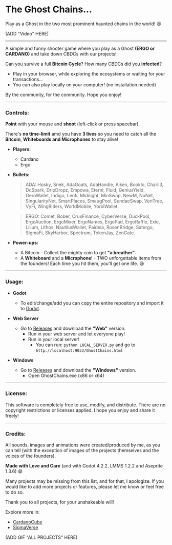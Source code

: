 # The Ghost Chains...

Play as a Ghost in the two most prominent haunted chains in the world! :wink:

(ADD "Video" HERE)

----------
A simple and funny shooter game where you play as a Ghost **(ERGO or CARDANO)** and take down CBDCs with our projects!

Can you survive a full **Bitcoin Cycle**? How many CBDCs did you **infected**?

- Play in your browser, while exploring the ecosystems or waiting for your transactions... 
- You can also play locally on your computer! (no installation needed)

By the community, for the community.
Hope you enjoy!

----------
### Controls:
	
**Point** with your mouse and **shoot** (left-click or press spacebar).

There's **no time-limit** amd you have **3 lives** so you need to catch all the **Bitcoin**, **Whiteboards and Microphones** to stay alive! 

- **Players:**

	- Cardano
	- Ergo


- **Bullets:**

	> ADA:  Hosky, Snek, AdaGoats, AdaHandle, Aiken, BookIo, Charli3, DcSpark, DripDropz, Empowa, Eternl, Fluid, GeniusYield, GeroWallet, Indigo, Lenfi, Midnight, MinSwap, NewM, NuNet, SingularityNet, SmartPlaces, SmaugPool, SundaeSwap, VeriTree, VyFi, WingRiders, WorldMobile, YoroiWallet.

	> ERGO:  Comet, Bober, CruxFinance, CyberVerse, DuckPool, ErgoAuction, ErgoMixer, ErgoNames, ErgoPad, ErgoRaffle, Exle, Lilium, Lithos, NautilusWallet, Paideia, RosenBridge, Satergo, SigmaFi, SkyHarbor, Spectrum, TokenJay, ZenGate.


- **Power-ups:** 

	- A Bitcoin - Collect the mighty coin to get **"a breather".**
	- A **Whiteboard** and a **Microphone**! - TWO unforgettable items from the founders! Each time you hit them, you'll get one life. :laughing:

----------
### Usage:

- **Godot** 
	- To edit/change/add you can copy the entire repository and import it to [Godot](https://godotengine.org).

- **Web Server**
	- Go to [Releases](https://github.com/DavidoAprendiz/ghost_chains/releases) and download the **"Web"** version.
		- Run in your web server and let everyone play!
		- Run in your local server!
			- You can run: `python LOCAL_SERVER.py` and go to `http://localhost:9033/GhostChains.html`

- **Windows**
 	- Go to [Releases](https://github.com/DavidoAprendiz/ghost_chains/releases) and download the **"Windows"** version.
 		- Open GhostChains.exe (x86 or x64)

----------
### License:
This software is completely free to use, modify, and distribute. There are no copyright restrictions or licenses applied. I hope you enjoy and share it freely! 

----------
### Credits:
All sounds, images and animations were created/produced by me, as you can tell (with the exception of images of the projects themselves and the voices of the founders).

**Made with Love and Care** (and with Godot 4.2.2, LMMS 1.2.2 and Aseprite 1.3.6) :smile:

Many projects may be missing from this list, and for that, I apologize. 
If you would like to add more projects or features, please let me know or feel free to do so.

Thank you to all projects, for your unshakeable will!

Explore more in:

 - [CardanoCube](https://www.cardanocube.com/explore)
 - [SigmaVerse](https://sigmaverse.io/all-projects/?category=All)

(ADD GIF "ALL PROJECTS" HERE)

